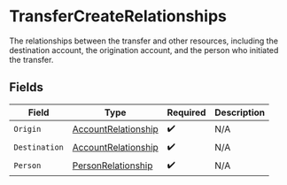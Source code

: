 # TransferCreateRelationships

The relationships between the transfer and other resources, including the destination account, the origination account, and the person who initiated the transfer.



## Fields

| Field                                                                 | Type                                                                  | Required                                                              | Description                                                           |
| --------------------------------------------------------------------- | --------------------------------------------------------------------- | --------------------------------------------------------------------- | --------------------------------------------------------------------- |
| `Origin`                                                              | [AccountRelationship](../../Models/Components/AccountRelationship.md) | :heavy_check_mark:                                                    | N/A                                                                   |
| `Destination`                                                         | [AccountRelationship](../../Models/Components/AccountRelationship.md) | :heavy_check_mark:                                                    | N/A                                                                   |
| `Person`                                                              | [PersonRelationship](../../Models/Components/PersonRelationship.md)   | :heavy_check_mark:                                                    | N/A                                                                   |